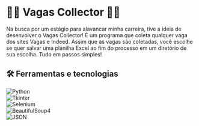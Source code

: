 # 👨‍💻 Vagas Collector 👨‍💻
Na busca por um estágio para alavancar minha carreira, tive a ideia de desenvolver o Vagas Collector! É um programa que coleta qualquer vaga dos sites Vagas e Indeed.
Assim que as vagas são coletadas, você escolhe se quer salvar uma planilha Excel ao fim do processo em um diretório de sua escolha. Tudo em passos simples!

## 🛠️ Ferramentas e tecnologias
![Python](https://img.shields.io/badge/python-3670A0?style=for-the-badge&logo=python&logoColor=ffdd54)\
![Tkinter](https://img.shields.io/badge/Tkinter-%23eeeeee?style=for-the-badge&logo=python&logoColor=%23222222)\
![Selenium](https://img.shields.io/badge/Selenium-%23222?style=for-the-badge&logo=selenium&logoColor=%2343B02A)\
![BeautifulSoup4](https://img.shields.io/badge/BeautifulSoup-%23eee?style=for-the-badge&logo=python&logoColor=%23222222)\
![JSON](https://img.shields.io/badge/JSON-%23dddddd?style=for-the-badge&logo=json&logoColor=%23000000)
